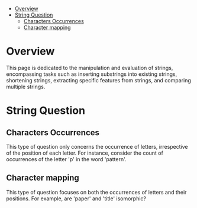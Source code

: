 - [Overview](#overview)
- [String Question](#string-question)
  - [Characters Occurrences](#characters-occurrences)
  - [Character mapping](#character-mapping)


# Overview
This page is dedicated to the manipulation and evaluation of strings, encompassing tasks such as inserting substrings into existing strings, shortening strings, extracting specific features from strings, and comparing multiple strings.

# String Question
## Characters Occurrences
This type of question only concerns the occurrence of letters, irrespective of the position of each letter. For instance, consider the count of occurrences of the letter 'p' in the word 'pattern'.

## Character mapping
This type of question focuses on both the occurrences of letters and their positions. For example, are 'paper' and 'title' isomorphic?


